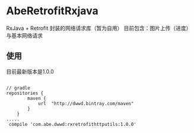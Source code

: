 # AbeRetrofitRxjava
RxJava + Retrofit 封装的网络请求库（暂为自用）
目前包含：图片上传（进度）与基本网络请求

## 使用

目前最新版本是1.0.0

```

// gradle
repositories {
        maven {
            url  "http://dwwd.bintray.com/maven"
        }
    }
.....
 compile 'com.abe.dwwd:rxretrofithttputils:1.0.0'
```


